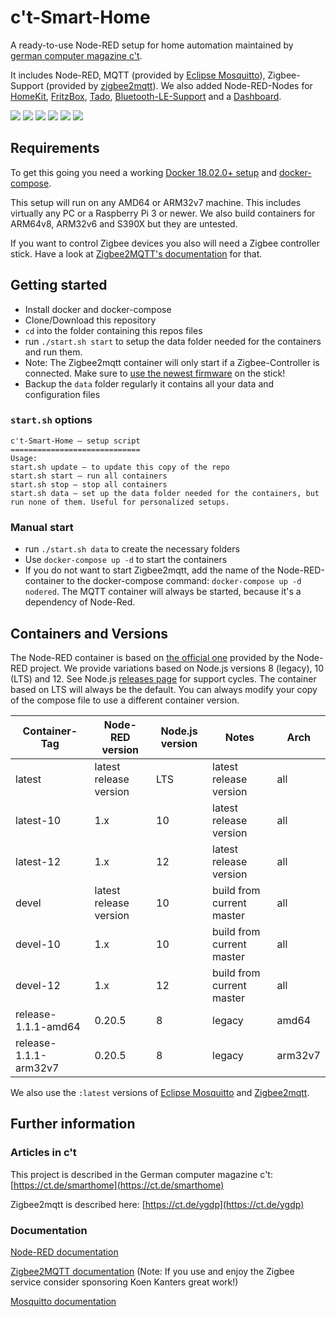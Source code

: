 # c't-Smart-Home

A ready-to-use Node-RED setup for home automation maintained by [german computer magazine c't](https://www.ct.de/smarthome).

It includes Node-RED, MQTT (provided by [Eclipse Mosquitto](https://mosquitto.org/)), Zigbee-Support (provided by [zigbee2mqtt](https://www.zigbee2mqtt.io/)). We also added Node-RED-Nodes for [HomeKit](https://github.com/NRCHKB/node-red-contrib-homekit-bridged),  [FritzBox](https://github.com/bashgroup/node-red-contrib-fritz), [Tado](https://github.com/mattdavis90/node-red-contrib-tado-client), [Bluetooth-LE-Support](https://github.com/kmi/node-red-contrib-noble) and a [Dashboard](https://github.com/node-red/node-red-dashboard).

![](https://img.shields.io/github/stars/ct-Open-Source/ct-Smart-Home.svg)
![](https://img.shields.io/github/release/ct-Open-Source/ct-Smart-Home.svg)
![](https://img.shields.io/github/license/ct-Open-Source/ct-Smart-Home.svg)
![](https://img.shields.io/badge/GitHub-Actions-blueviolet)
![](https://img.shields.io/docker/pulls/ctmagazin/ctnodered.svg)
![](https://img.shields.io/docker/stars/ctmagazin/ctnodered.svg)

## Requirements

To get this going you need a working [Docker 18.02.0+ setup](https://docs.docker.com/install/) and [docker-compose](https://docs.docker.com/compose/install/). 

This setup will run on any  AMD64 or ARM32v7 machine. This includes virtually any PC or a Raspberry Pi 3 or newer. We also build containers for ARM64v8, ARM32v6 and S390X but they are untested.

If you want to control Zigbee devices you also will need a Zigbee controller stick. Have a look at [Zigbee2MQTT's documentation](https://www.zigbee2mqtt.io/getting_started/what_do_i_need.html) for that.

## Getting started
* Install docker and docker-compose
* Clone/Download this repository
* `cd` into the folder containing this repos files
* run `./start.sh start` to setup the data folder needed for the containers and run them.
* Note: The Zigbee2mqtt container will only start if a Zigbee-Controller is connected. Make sure to [use the newest firmware](https://www.zigbee2mqtt.io/getting_started/flashing_the_cc2531.html) on the stick!
* Backup the `data` folder regularly it contains all your data and configuration files

### `start.sh` options
```
c't-Smart-Home – setup script                                                                                                                             
=============================
Usage:
start.sh update – to update this copy of the repo
start.sh start – run all containers
start.sh stop – stop all containers
start.sh data – set up the data folder needed for the containers, but run none of them. Useful for personalized setups.   
```

### Manual start

* run `./start.sh data` to create the necessary folders
* Use `docker-compose up -d` to start the containers
* If you do not want to start Zigbee2mqtt, add the name of the Node-RED-container to the docker-compose command: `docker-compose up -d nodered`. The MQTT container will always be started, because it's a dependency of Node-Red.

## Containers and Versions

The Node-RED container is based on [the official one](https://hub.docker.com/r/nodered/node-red) provided by the Node-RED project. We provide variations based on Node.js versions 8 (legacy), 10 (LTS) and 12. See Node.js [releases page](https://nodejs.org/en/about/releases/) for support cycles. The container based on LTS will always be the default. You can always modify your copy of the compose file to use a different container version.

| Container-Tag         | Node-RED version       | Node.js version | Notes                     | Arch    |
| --------------------- | ---------------------- | --------------- | ------------------------- | ------- |
| latest                | latest release version | LTS             | latest release version    | all     |
| latest-10             | 1.x                    | 10              | latest release version    | all     |
| latest-12             | 1.x                    | 12              | latest release version    | all     |
| devel                 | latest release version | 10              | build from current master | all     |
| devel-10              | 1.x                    | 10              | build from current master | all     |
| devel-12              | 1.x                    | 12              | build from current master | all     |
| release-1.1.1-amd64   | 0.20.5                 | 8               | legacy                    | amd64   |
| release-1.1.1-arm32v7 | 0.20.5                 | 8               | legacy                    | arm32v7 |

We also use the `:latest` versions of [Eclipse Mosquitto](https://hub.docker.com/_/eclipse-mosquitto) and [Zigbee2mqtt](https://github.com/Koenkk/zigbee2mqtt.io).

## Further information

### Articles in c't

This project is described in the German computer magazine c't: [https://ct.de/smarthome](https://ct.de/smarthome)

Zigbee2mqtt is described here: [https://ct.de/ygdp](https://ct.de/ygdp)

### Documentation

[Node-RED documentation](https://nodered.org/docs/) 

[Zigbee2MQTT documentation](https://www.zigbee2mqtt.io/) (Note: If you use and enjoy the Zigbee service consider sponsoring Koen Kanters great work!)

[Mosquitto documentation](https://mosquitto.org/man/mosquitto-8.html)

